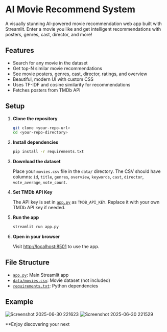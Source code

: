 # AI Movie Recommend System

A visually stunning AI-powered movie recommendation web app built with Streamlit. Enter a movie you like and get intelligent recommendations with posters, genres, cast, director, and more!

## Features

- Search for any movie in the dataset
- Get top-N similar movie recommendations
- See movie posters, genres, cast, director, ratings, and overview
- Beautiful, modern UI with custom CSS
- Uses TF-IDF and cosine similarity for recommendations
- Fetches posters from TMDb API

## Setup

1. **Clone the repository**

    ```sh
    git clone <your-repo-url>
    cd <your-repo-directory>
    ```

2. **Install dependencies**

    ```sh
    pip install -r requirements.txt
    ```

3. **Download the dataset**

    Place your `movies.csv` file in the `data/` directory. The CSV should have columns: `id`, `title`, `genres`, `overview`, `keywords`, `cast`, `director`, `vote_average`, `vote_count`.

4. **Set TMDb API Key**

    The API key is set in [`app.py`](app.py) as `TMDB_API_KEY`. Replace it with your own TMDb API key if needed.

5. **Run the app**

    ```sh
    streamlit run app.py
    ```

6. **Open in your browser**

    Visit [http://localhost:8501](http://localhost:8501) to use the app.

## File Structure

- [`app.py`](app.py): Main Streamlit app
- [`data/movies.csv`](data/movies.csv): Movie dataset (not included)
- [`requirements.txt`](requirements.txt): Python dependencies

## Example
![Screenshot 2025-06-30 221623](https://github.com/user-attachments/assets/15b79e00-22f8-4539-9959-25bab99e169b)
![Screenshot 2025-06-30 221529](https://github.com/user-attachments/assets/1568594f-6c1c-4ff8-9c7e-70cfe4f6decc)



**Enjoy discovering your next
